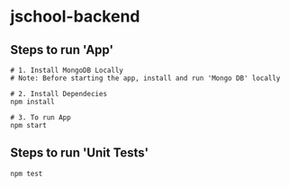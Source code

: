 # jschool-backend

## Steps to run 'App'

```
# 1. Install MongoDB Locally
# Note: Before starting the app, install and run 'Mongo DB' locally

# 2. Install Dependecies
npm install

# 3. To run App
npm start
```

## Steps to run 'Unit Tests'

```
npm test
```
